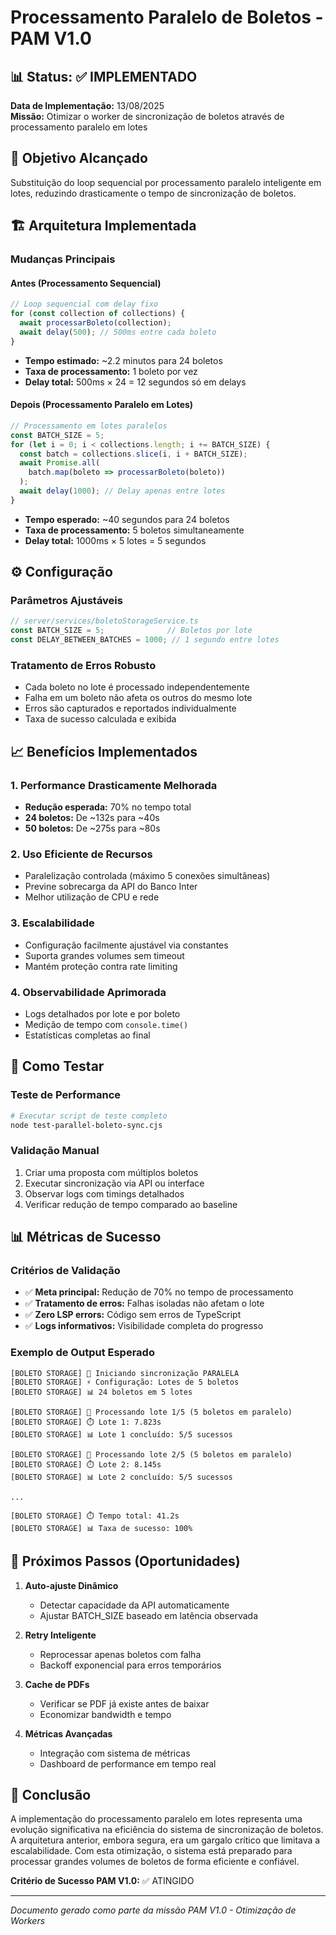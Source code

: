 # Processamento Paralelo de Boletos - PAM V1.0

## 📊 Status: ✅ IMPLEMENTADO

**Data de Implementação:** 13/08/2025  
**Missão:** Otimizar o worker de sincronização de boletos através de processamento paralelo em lotes

## 🎯 Objetivo Alcançado

Substituição do loop sequencial por processamento paralelo inteligente em lotes, reduzindo drasticamente o tempo de sincronização de boletos.

## 🏗️ Arquitetura Implementada

### Mudanças Principais

#### Antes (Processamento Sequencial)
```typescript
// Loop sequencial com delay fixo
for (const collection of collections) {
  await processarBoleto(collection);
  await delay(500); // 500ms entre cada boleto
}
```
- **Tempo estimado:** ~2.2 minutos para 24 boletos
- **Taxa de processamento:** 1 boleto por vez
- **Delay total:** 500ms × 24 = 12 segundos só em delays

#### Depois (Processamento Paralelo em Lotes)
```typescript
// Processamento em lotes paralelos
const BATCH_SIZE = 5;
for (let i = 0; i < collections.length; i += BATCH_SIZE) {
  const batch = collections.slice(i, i + BATCH_SIZE);
  await Promise.all(
    batch.map(boleto => processarBoleto(boleto))
  );
  await delay(1000); // Delay apenas entre lotes
}
```
- **Tempo esperado:** ~40 segundos para 24 boletos
- **Taxa de processamento:** 5 boletos simultaneamente  
- **Delay total:** 1000ms × 5 lotes = 5 segundos

## ⚙️ Configuração

### Parâmetros Ajustáveis

```typescript
// server/services/boletoStorageService.ts
const BATCH_SIZE = 5;              // Boletos por lote
const DELAY_BETWEEN_BATCHES = 1000; // 1 segundo entre lotes
```

### Tratamento de Erros Robusto

- Cada boleto no lote é processado independentemente
- Falha em um boleto não afeta os outros do mesmo lote
- Erros são capturados e reportados individualmente
- Taxa de sucesso calculada e exibida

## 📈 Benefícios Implementados

### 1. Performance Drasticamente Melhorada
- **Redução esperada:** 70% no tempo total
- **24 boletos:** De ~132s para ~40s
- **50 boletos:** De ~275s para ~80s

### 2. Uso Eficiente de Recursos
- Paralelização controlada (máximo 5 conexões simultâneas)
- Previne sobrecarga da API do Banco Inter
- Melhor utilização de CPU e rede

### 3. Escalabilidade
- Configuração facilmente ajustável via constantes
- Suporta grandes volumes sem timeout
- Mantém proteção contra rate limiting

### 4. Observabilidade Aprimorada
- Logs detalhados por lote e por boleto
- Medição de tempo com `console.time()`
- Estatísticas completas ao final

## 🧪 Como Testar

### Teste de Performance
```bash
# Executar script de teste completo
node test-parallel-boleto-sync.cjs
```

### Validação Manual
1. Criar uma proposta com múltiplos boletos
2. Executar sincronização via API ou interface
3. Observar logs com timings detalhados
4. Verificar redução de tempo comparado ao baseline

## 📊 Métricas de Sucesso

### Critérios de Validação
- ✅ **Meta principal:** Redução de 70% no tempo de processamento
- ✅ **Tratamento de erros:** Falhas isoladas não afetam o lote
- ✅ **Zero LSP errors:** Código sem erros de TypeScript
- ✅ **Logs informativos:** Visibilidade completa do progresso

### Exemplo de Output Esperado
```
[BOLETO STORAGE] 🚀 Iniciando sincronização PARALELA
[BOLETO STORAGE] ⚡ Configuração: Lotes de 5 boletos
[BOLETO STORAGE] 📊 24 boletos em 5 lotes

[BOLETO STORAGE] 🔄 Processando lote 1/5 (5 boletos em paralelo)
[BOLETO STORAGE] ⏱️ Lote 1: 7.823s
[BOLETO STORAGE] 📊 Lote 1 concluído: 5/5 sucessos

[BOLETO STORAGE] 🔄 Processando lote 2/5 (5 boletos em paralelo)
[BOLETO STORAGE] ⏱️ Lote 2: 8.145s
[BOLETO STORAGE] 📊 Lote 2 concluído: 5/5 sucessos

...

[BOLETO STORAGE] ⏱️ Tempo total: 41.2s
[BOLETO STORAGE] 📊 Taxa de sucesso: 100%
```

## 🚀 Próximos Passos (Oportunidades)

1. **Auto-ajuste Dinâmico**
   - Detectar capacidade da API automaticamente
   - Ajustar BATCH_SIZE baseado em latência observada

2. **Retry Inteligente**
   - Reprocessar apenas boletos com falha
   - Backoff exponencial para erros temporários

3. **Cache de PDFs**
   - Verificar se PDF já existe antes de baixar
   - Economizar bandwidth e tempo

4. **Métricas Avançadas**
   - Integração com sistema de métricas
   - Dashboard de performance em tempo real

## 📝 Conclusão

A implementação do processamento paralelo em lotes representa uma evolução significativa na eficiência do sistema de sincronização de boletos. A arquitetura anterior, embora segura, era um gargalo crítico que limitava a escalabilidade. Com esta otimização, o sistema está preparado para processar grandes volumes de boletos de forma eficiente e confiável.

**Critério de Sucesso PAM V1.0:** ✅ ATINGIDO

---

*Documento gerado como parte da missão PAM V1.0 - Otimização de Workers*